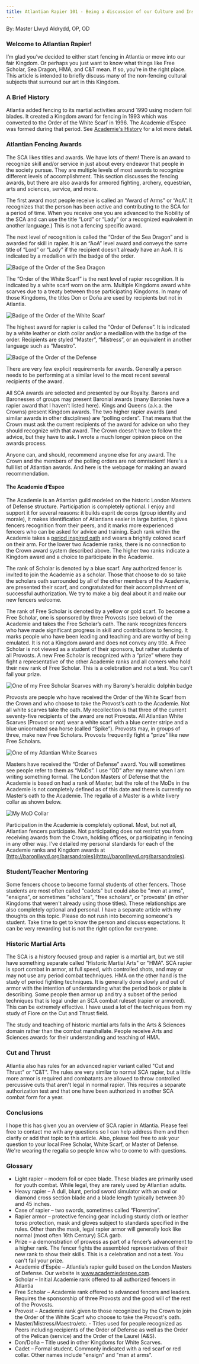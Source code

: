 ```yaml
---
title: Atlantian Rapier 101 - Being a discussion of our Culture and Institutions
---
```


By: Master Llwyd Aldrydd, OP, OD


### Welcome to Atlantian Rapier!

I’m glad you’ve decided to either start fencing in Atlantia or move into our fair Kingdom. Or perhaps you just want to know what things like Free Scholar, Sea Dragon, HMA, and C&T mean. If so, you’re in the right place.  This article is intended to briefly discuss many of the non-fencing cultural subjects that surround our art in this Kingdom. 

### A Brief  History
Atlantia added fencing to its martial activities around 1990 using modern foil blades. It created a Kingdom award for fencing in 1993 which was converted to the Order of the White Scarf in 1996. The Academie d’Espee was formed during that period. See [Academie's History](/articles/history/) for a lot more detail.

### Atlantian Fencing Awards
The SCA likes titles and awards. We have lots of them! There is an award to recognize skill and/or service in just about every endeavor that people in the society pursue. They are multiple levels of most awards to recognize different levels of accomplishment. This section discusses the fencing awards, but there are also awards for armored fighting, archery, equestrian, arts and sciences, service, and more.

The first award most people receive is called an “Award of Arms” or “AoA”. It recognizes that the person has been active and contributing to the SCA for a period of time. When you receive one you are advanced to the Nobility of the SCA and can use the title “Lord” or “Lady” (or a recognized equivalent in another language.) This is not a fencing specific award.

The next level of recognition is called the “Order of the Sea Dragon” and is awarded for skill in rapier. It is an “AoA” level award and conveys the same title of “Lord” or “Lady” if the recipient doesn’t already have an AoA. It is indicated by a medallion with the badge of the order.

![Badge of the Order of the Sea Dragon](/images/sea_dragon.gif)

The “Order of the White Scarf” is the next level of rapier recognition. It is indicated by a white scarf worn on the arm. Multiple Kingdoms award white scarves due to a treaty between those participating Kingdoms. In many of those Kingdoms, the titles Don or Doña are used by recipients but not in Atlantia.

![Badge of the Order of the White Scarf](/images/ws_medallion.gif)

The highest award for rapier is called the “Order of Defense”. It is indicated by a white leather or cloth collar and/or a mediallion with the badge of the order. Recipients are styled “Master”, “Mistress”, or an equivalent in another language such as “Maestro”.


![Badge of the Order of the Defense](/images/defense.gif)

There are very few explicit requirements for awards. Generally a person needs to be performing at a similar level to the most recent several recipients of the award.

All SCA awards are selected and presented by our Royalty.  Barons and Baronesses of groups may present Baronial awards (many Baronies have a rapier award that I haven’t listed here). Kings and Queens (a.k.a. the Crowns) present Kingdom awards.  The two higher rapier awards (and similar awards in other disciplines) are “polling orders”. That means that the Crown must ask the current recipients of the award for advice on who they should recognize with that award. The Crown doesn’t have to follow the advice, but they have to ask. I wrote a much longer opinion piece on the awards process.

Anyone can, and should, recommend anyone else for any award. The Crown and the members of the polling orders are not omniscient! Here's a full list of Atlantian awards.  And here is the webpage for making an award recommendation.

#### The Academie d’Espee

The Academie is an Atlantian guild modeled on the historic London Masters of Defense structure. Participation is completely optional. I enjoy and support it for several reasons: it builds esprit de corps (group identity and morale), it makes identification of Atlantians easier in large battles, it gives fencers recognition from their peers, and it marks more experienced fencers who can be asked for advice and training. Each rank within the Academie takes a [period inspired oath](/oaths/) and wears a brightly colored scarf on their arm. For the lower two Academie ranks, there is no connection to the Crown award system described above. The higher two ranks indicate a Kingdom award and a choice to participate in the Academie.

The rank of Scholar is denoted by a blue scarf. Any authorized fencer is invited to join the Academie as a scholar. Those that choose to do so take the scholars oath surrounded by all of the other members of the Academie, are presented their scarf, and congratulated for their accomplishment of successful authorization. We try to make a big deal about it and make our new fencers welcome.

The rank of Free Scholar is denoted by a yellow or gold scarf.  To become a Free Scholar, one is sponsored by three Provosts (see below) of the Academie and takes the Free Scholar’s oath. The rank recognizes fencers who have made significant progress in skill and contributions to fencing. It marks people who have been leading and teaching and are worthy of being emulated. It is not a Kingdom award and does not convey any title. A Free Scholar is not viewed as a student of their sponsors, but rather students of all Provosts. A new Free Scholar is recognized with a “prize” where they fight a representative of the other Academie ranks and all comers who hold their new rank of Free Scholar. This is a celebration and not a test. You can't fail your prize.

![One of my Free Scholar Scarves with my Barony's heraldic dolphin badge](/images/llwyd/Llwyd-FS.jpg)

Provosts are people who have received the Order of the White Scarf from the Crown and who choose to take the Provost’s oath to the Academie. Not all white scarves take the oath. My recollection is that three of the current seventy-five recipients of the award are not Provosts. All Atlantian White Scarves (Provost or not) wear a white scarf with a blue center stripe and a blue unicornated sea horse (called “Spike”). Provosts may, in groups of three, make new Free Scholars. Provosts frequently fight a "prize" like new Free Scholars.

![One of my Atlantian White Scarves](/images/llwyd/CourtScarf.jpg)

Masters have received the “Order of Defense” award. You will sometimes see people refer to them as “MoDs”. I use “OD” after my name when I am writing something formal. The London Masters of Defense that the Academie is based on had a rank of Master, but the role of the MoDs in the Academie is not completely defined as of this date and there is currently no Master’s oath to the Academie. The regalia of a Master is a white livery collar as shown below.

![My MoD Collar](/images/llwyd/MoDCollar.jpg)

Participation in the Academie is completely optional. Most, but not all, Atlantian fencers participate. Not participating does not restrict you from receiving awards from the Crown, holding offices, or participating in fencing in any other way. I’ve detailed my personal standards for each of the Academie ranks and Kingdom awards at [http://baronllwyd.org/barsandroles](http://baronllwyd.org/barsandroles).

### Student/Teacher Mentoring
Some fencers choose to become formal students of other fencers. Those students are most often called "cadets" but could also be "men at arms", "ensigns", or sometimes "scholars", "free scholars", or "provosts' (in other Kingdoms that weren't already using those titles). These relationships are also completely optional and personal. I have a separate article with my thoughts on this topic. Please do not rush into becoming someone's student. Take time to get to know the person and discuss expectations. It can be very rewarding but is not the right option for everyone.

### Historic Martial Arts
The SCA is a history focused group and rapier is a martial art, but we still have something separate called "Historic Martial Arts" or "HMA". SCA rapier is sport combat in armor, at full speed, with controlled shots, and may or may not use any period combat techniques. HMA on the other hand is the study of period fighting techniques. It is generally done slowly and out of armor with the intention of understanding what the period book or plate is describing. Some people then armor up and try a subset of the period techniques that is legal under an SCA combat ruleset (rapier or armored). This can be extremely effective. I have used a lot of the techniques from my study of Fiore on the Cut and Thrust field.

The study and teaching of historic martial arts falls in the Arts & Sciences domain rather than the combat marshallate. People receive Arts and Sciences awards for their understanding and teaching of HMA.

### Cut and Thrust
Atlantia also has rules for an advanced rapier variant called "Cut and Thrust" or "C&T". The rules are very similar to normal SCA rapier, but a little more armor is required and combatants are allowed to throw controlled percussive cuts that aren't legal in normal rapier. This requires a separate authorization test and that one have been authorized in another SCA combat form for a year.  

### Conclusions
I hope this has given you an overview of SCA rapier in Atlantia. Please feel free to contact me with any questions so I can help address them and then clarify or add that topic to this article. Also, please feel free to ask your question to your local Free Scholar, White Scarf, or Master of Defense. We're wearing the regalia so people know who to come to with questions.

### Glossary
* Light rapier – modern foil or epee blade. These blades are primarily used for youth combat. While legal, they are rarely used by Atlantian adults.
* Heavy rapier – A dull, blunt, period sword simulator with an oval or diamond cross section blade and a blade length typically between 30 and 45 inches.
* Case of rapier – two swords, sometimes called “Florentine”.
* Rapier armor – protective fencing gear including sturdy cloth or leather torso protection, mask and gloves subject to standards specified in the rules. Other than the mask, legal rapier armor will generally look like normal (most often 16th Century) SCA garb.
* Prize – a demonstration of prowess as part of a fencer’s advancement to a higher rank. The fencer fights the assembled representatives of their new rank to show their skills. This is a celebration and not a test. You can't fail your prize.
* Academie d'Espée – Atlantia’s rapier guild based on the London Masters of Defense. Our website is www.academiedespee.com.
* Scholar – Initial Academie rank offered to all authorized fencers in Atlantia
* Free Scholar – Academie rank offered to advanced fencers and leaders. Requires the sponsorship of three Provosts and the good will of the rest of the Provosts.
* Provost – Academie rank given to those recognized by the Crown to join the Order of the White Scarf who choose to take the Provost's oath.
* Master/Mistress/Maestro/etc. - Titles used for people recognized as Peers including recipients of the Order of Defense as well as the Order of the Pelican (service) and the Order of the Laurel (A&S).
* Don/Doña – Title used in other Kingdoms for White Scarves.
* Cadet – Formal student. Commonly indicated with a red scarf or red collar. Other names include "ensign" and "man at arms".
